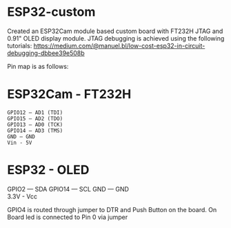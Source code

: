 # ESP32-custom
Created an ESP32Cam module based custom board with FT232H JTAG and 0.91" OLED display module. JTAG debugging is achieved using the following tutorials: https://medium.com/@manuel.bl/low-cost-esp32-in-circuit-debugging-dbbee39e508b

Pin map is as follows:
#  ESP32Cam - FT232H
	GPIO12 — AD1 (TDI)
	GPIO15 — AD2 (TDO)
	GPIO13 — AD0 (TCK)
	GPIO14 — AD3 (TMS)
	GND — GND	
	Vin - 5V

#  ESP32  - OLED
  GPIO2  — SDA
	GPIO14 — SCL
 	GND    — GND	
	3.3V   - Vcc

 GPIO4 is routed through jumper to DTR and Push Button on the board.
 On Board led is connected to Pin 0 via jumper
